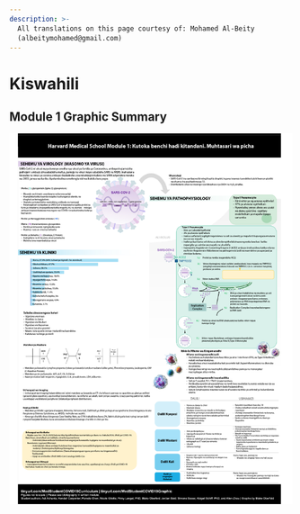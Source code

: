 ```yaml
---
description: >-
  All translations on this page courtesy of: Mohamed Al-Beity
  (albeitymohamed@gmail.com)
---
```


# Kiswahili

## Module 1 Graphic Summary 

![](../../.gitbook/assets/arusha-global-shapers-0_module1-graphic-summary-v2-harvard-medical-school-covid-19-education-committ.jpg)

